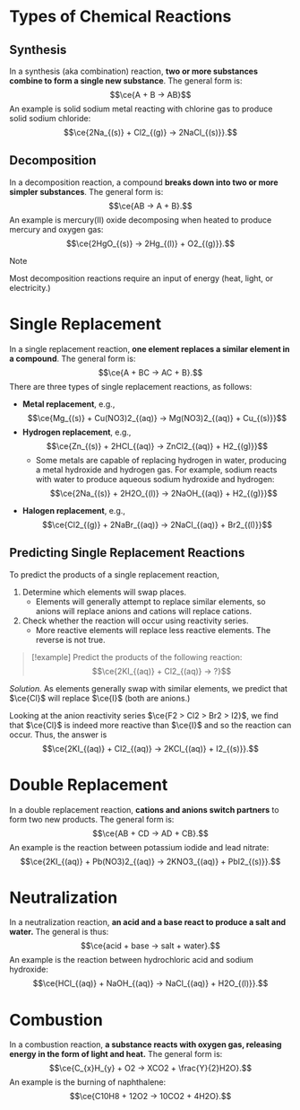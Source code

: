 # Types of Chemical Reactions

## Synthesis

In a synthesis (aka combination) reaction, **two or more substances combine to form a single new substance**. The general form is:
$$\ce{A + B -> AB}$$
An example is solid sodium metal reacting with chlorine gas to produce solid sodium chloride: $$\ce{2Na_{(s)} + Cl2_{(g)} -> 2NaCl_{(s)}}.$$

## Decomposition

In a decomposition reaction, a compound **breaks down into two or more simpler substances**. The general form is: $$\ce{AB -> A + B}.$$
An example is mercury(II) oxide decomposing when heated to produce mercury and oxygen gas: $$\ce{2HgO_{(s)} -> 2Hg_{(l)} + O2_{(g)}}.$$
> [!note]
> Most decomposition reactions require an input of energy (heat, light, or electricity.)

# Single Replacement

In a single replacement reaction, **one element replaces a similar element in a compound**. The general form is: $$\ce{A + BC -> AC + B}.$$
There are three types of single replacement reactions, as follows:
- **Metal replacement**, e.g., $$\ce{Mg_{(s)} + Cu(NO3)2_{(aq)} -> Mg(NO3)2_{(aq)} + Cu_{(s)}}$$
- **Hydrogen replacement**, e.g., $$\ce{Zn_{(s)} + 2HCl_{(aq)} -> ZnCl2_{(aq)} + H2_{(g)}}$$
	- Some metals are capable of replacing hydrogen in water, producing a metal hydroxide and hydrogen gas. For example, sodium reacts with water to produce aqueous sodium hydroxide and hydrogen: $$\ce{2Na_{(s)} + 2H2O_{(l)} -> 2NaOH_{(aq)} + H2_{(g)}}$$
* **Halogen replacement**, e.g., $$\ce{Cl2_{(g)} + 2NaBr_{(aq)} -> 2NaCl_{(aq)} + Br2_{(l)}}$$

## Predicting Single Replacement Reactions

To predict the products of a single replacement reaction,
1. Determine which elements will swap places.
	- Elements will generally attempt to replace similar elements, so anions will replace anions and cations will replace cations.
2. Check whether the reaction will occur using reactivity series.
	- More reactive elements will replace less reactive elements. The reverse is not true.

> [!example]
> Predict the products of the following reaction: $$\ce{2KI_{(aq)} + Cl2_{(aq)} -> ?}$$

_Solution._ As elements generally swap with similar elements, we predict that $\ce{Cl}$ will replace $\ce{I}$ (both are anions.)

Looking at the anion reactivity series $\ce{F2 > Cl2 > Br2 > I2}$, we find that $\ce{Cl}$ is indeed more reactive than $\ce{I}$ and so the reaction can occur. Thus, the answer is
$$\ce{2KI_{(aq)} + Cl2_{(aq)} -> 2KCl_{(aq)} + I2_{(s)}}.$$

# Double Replacement

In a double replacement reaction, **cations and anions switch partners** to form two new products. The general form is: $$\ce{AB + CD -> AD + CB}.$$
An example is the reaction between potassium iodide and lead nitrate: $$\ce{2KI_{(aq)} + Pb(NO3)2_{(aq)} -> 2KNO3_{(aq)} + PbI2_{(s)}}.$$

# Neutralization

In a neutralization reaction, **an acid and a base react to produce a salt and water.** The general is thus: $$\ce{acid + base -> salt + water}.$$
An example is the reaction between hydrochloric acid and sodium hydroxide: $$\ce{HCl_{(aq)} + NaOH_{(aq)} -> NaCl_{(aq)} + H2O_{(l)}}.$$

# Combustion

In a combustion reaction, **a substance reacts with oxygen gas, releasing energy in the form of light and heat.** The general form is: $$\ce{C_{x}H_{y} + O2 -> XCO2 + \frac{Y}{2}H2O}.$$An example is the burning of naphthalene: $$\ce{C10H8 + 12O2 -> 10CO2 + 4H2O}.$$
